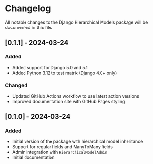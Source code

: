 # Changelog

All notable changes to the Django Hierarchical Models package will be documented in this file.

## [0.1.1] - 2024-03-24

### Added
- Added support for Django 5.0 and 5.1
- Added Python 3.12 to test matrix (Django 4.0+ only)

### Changed
- Updated GitHub Actions workflow to use latest action versions
- Improved documentation site with GitHub Pages styling

## [0.1.0] - 2024-03-24

### Added
- Initial version of the package with hierarchical model inheritance
- Support for regular fields and ManyToMany fields
- Admin integration with `HierarchicalModelAdmin`
- Initial documentation 